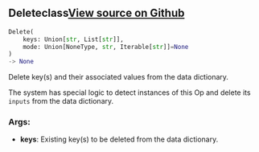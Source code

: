 ## Delete<span class="tag">class</span><a class="sourcelink" href=https://github.com/fastestimator/fastestimator/blob/r1.1/fastestimator/op/numpyop/numpyop.py/#L47-L59>View source on Github</a>
```python
Delete(
	keys: Union[str, List[str]],
	mode: Union[NoneType, str, Iterable[str]]=None
)
-> None
```
Delete key(s) and their associated values from the data dictionary.

The system has special logic to detect instances of this Op and delete its `inputs` from the data dictionary.


<h3>Args:</h3>


* **keys**: Existing key(s) to be deleted from the data dictionary.


